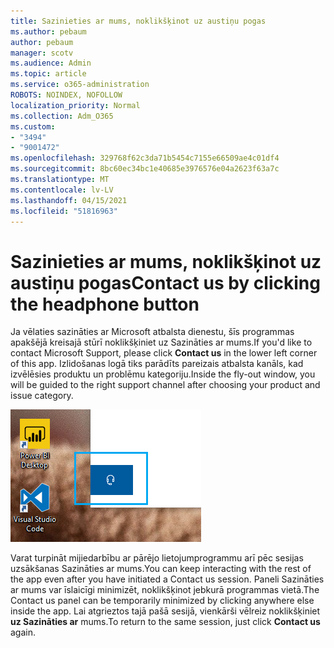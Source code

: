 ```yaml
---
title: Sazinieties ar mums, noklikšķinot uz austiņu pogas
ms.author: pebaum
author: pebaum
manager: scotv
ms.audience: Admin
ms.topic: article
ms.service: o365-administration
ROBOTS: NOINDEX, NOFOLLOW
localization_priority: Normal
ms.collection: Adm_O365
ms.custom:
- "3494"
- "9001472"
ms.openlocfilehash: 329768f62c3da71b5454c7155e66509ae4c01df4
ms.sourcegitcommit: 8bc60ec34bc1e40685e3976576e04a2623f63a7c
ms.translationtype: MT
ms.contentlocale: lv-LV
ms.lasthandoff: 04/15/2021
ms.locfileid: "51816963"
---
```

# <a name="contact-us-by-clicking-the-headphone-button"></a><span data-ttu-id="1f323-102">Sazinieties ar mums, noklikšķinot uz austiņu pogas</span><span class="sxs-lookup"><span data-stu-id="1f323-102">Contact us by clicking the headphone button</span></span>

<span data-ttu-id="1f323-103">Ja vēlaties sazināties ar Microsoft atbalsta  dienestu, šīs programmas apakšējā kreisajā stūrī noklikšķiniet uz Sazināties ar mums.</span><span class="sxs-lookup"><span data-stu-id="1f323-103">If you'd like to contact Microsoft Support, please click **Contact us** in the lower left corner of this app.</span></span> <span data-ttu-id="1f323-104">Izlidošanas logā tiks parādīts pareizais atbalsta kanāls, kad izvēlēsies produktu un problēmu kategoriju.</span><span class="sxs-lookup"><span data-stu-id="1f323-104">Inside the fly-out window, you will be guided to the right support channel after choosing your product and issue category.</span></span>

![Sazinieties ar mums, noklikšķinot uz austiņu ikonas.](media/contact-us-headphone-icon.png)

<span data-ttu-id="1f323-106">Varat turpināt mijiedarbību ar pārējo lietojumprogrammu arī pēc sesijas uzsākšanas Sazināties ar mums.</span><span class="sxs-lookup"><span data-stu-id="1f323-106">You can keep interacting with the rest of the app even after you have initiated a Contact us session.</span></span> <span data-ttu-id="1f323-107">Paneli Sazināties ar mums var īslaicīgi minimizēt, noklikšķinot jebkurā programmas vietā.</span><span class="sxs-lookup"><span data-stu-id="1f323-107">The Contact us panel can be temporarily minimized by clicking anywhere else inside the app.</span></span> <span data-ttu-id="1f323-108">Lai atgrieztos tajā pašā sesijā, vienkārši vēlreiz noklikšķiniet **uz Sazināties ar** mums.</span><span class="sxs-lookup"><span data-stu-id="1f323-108">To return to the same session, just click **Contact us** again.</span></span>
